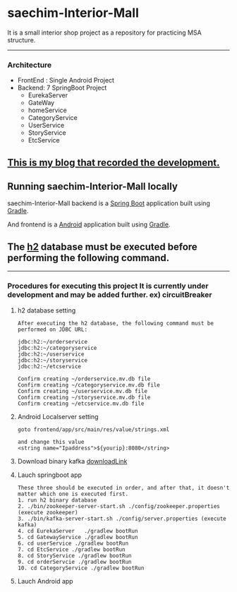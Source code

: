 # saechim-Interior-Mall
 It is a small interior shop project as a repository for practicing MSA structure.





---



### Architecture

- FrontEnd : Single Android Project
- Backend: 7 SpringBoot Project
  - EurekaServer
  - GateWay
  - homeService
  - CategoryService
  - UserService
  - StoryService
  - EtcService

## [This is my blog that recorded the development.](https://blog.naver.com/anima94/222373681576)

## Running saechim-Interior-Mall locally
saechim-Interior-Mall backend is a [Spring Boot](https://spring.io/guides/gs/spring-boot) application built using [Gradle](https://spring.io/guides/gs/gradle/). 

And frontend is a [Android](https://developer.android.com/) application built using [Gradle](https://spring.io/guides/gs/gradle/). 



## The [h2](https://h2database.com/h2-2019-10-14.zip) database must be executed before performing the following command.

---

### Procedures for executing this project It is currently under development and may be added further.  ex) circuitBreaker

1. h2 database setting

   ```
   After executing the h2 database, the following command must be performed on JDBC URL:
   
   jdbc:h2:~/orderservice
   jdbc:h2:~/categoryservice
   jdbc:h2:~/userservice
   jdbc:h2:~/storyservice
   jdbc:h2:~/etcservice
   
   Confirm creating ~/orderservice.mv.db file
   Confirm creating ~/categoryservice.mv.db file
   Confirm creating ~/userservice.mv.db file
   Confirm creating ~/storyservice.mv.db file
   Confirm creating ~/etcservice.mv.db file
   ```

   

2. Android Localserver setting

   ```
   goto frontend/app/src/main/res/value/strings.xml
   
   and change this value 
   <string name="Ipaddress">${yourip}:8080</string>
   
   ```

3. Download binary kafka [downloadLink](https://kafka.apache.org/downloads)

4. Lauch springboot app

   ```
   These three should be executed in order, and after that, it doesn't matter which one is executed first.
   1. run h2 binary database
   2. ./bin/zookeeper-server-start.sh ./config/zookeeper.properties (execute zookeeper)
   3. ./bin/kafka-server-start.sh ./config/server.properties (execute kafka)
   4. cd EurekaServer   ./gradlew bootRun
   5. cd GatewayService ./gradlew bootRun
   6. cd userService ./gradlew bootRun
   7. cd EtcService ./gradlew bootRun
   8. cd StoryService ./gradlew bootRun
   9. cd orderServcie ./gradlew bootRun
   10. cd CategoryService ./gradlew bootRun
   ```

5. Lauch Android app

